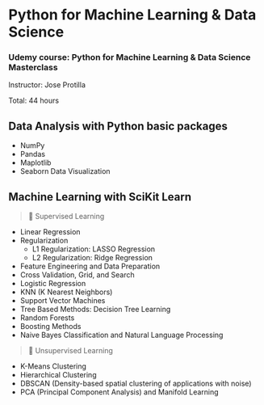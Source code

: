 # Python for Machine Learning & Data Science 
### Udemy course: Python for Machine Learning & Data Science Masterclass
Instructor: Jose Protilla

Total: 44 hours 

## Data Analysis with Python basic packages

- NumPy
- Pandas
- Maplotlib
- Seaborn Data Visualization

## Machine Learning with SciKit Learn

> 🌟 Supervised Learning

- Linear Regression
- Regularization
  - L1 Regularization: LASSO Regression
  - L2 Regularization: Ridge Regression
- Feature Engineering and Data Preparation
- Cross Validation, Grid, and Search 
- Logistic Regression
- KNN (K Nearest Neighbors)
- Support Vector Machines
- Tree Based Methods: Decision Tree Learning
- Random Forests
- Boosting Methods
- Naive Bayes Classification and Natural Language Processing

> 🌟 Unsupervised Learning

- K-Means Clustering
- Hierarchical Clustering
- DBSCAN (Density-based spatial clustering of applications with noise)
- PCA (Principal Component Analysis) and Manifold Learning

